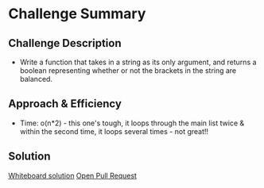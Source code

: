# Challenge Summary
<!-- Short summary or background information -->

## Challenge Description
<!-- Description of the challenge -->
- Write a function that takes in a string as its only argument, and returns a boolean representing whether or not the brackets in the string are balanced.

## Approach & Efficiency
<!-- What approach did you take? Why? What is the Big O space/time for this approach? -->
- Time: o(n*2) - this one's tough, it loops through the main list twice & within the second time, it loops several times - not great!! 


## Solution
<!-- Embedded whiteboard image -->

[Whiteboard solution](mbv.png)
[Open Pull Request](https://github.com/SianCulligan/python-data-structures-and-algorithms/pull/13)